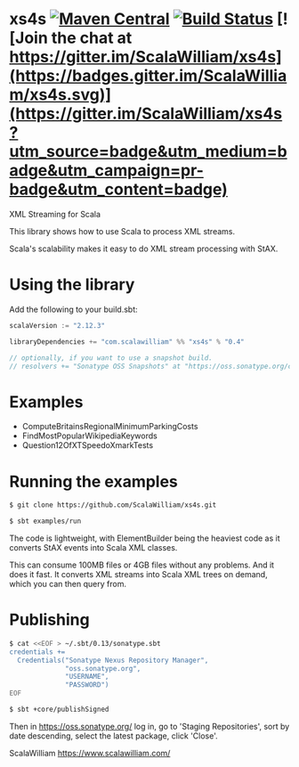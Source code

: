 xs4s [![Maven Central](https://img.shields.io/maven-central/v/com.scalawilliam/xs4s_2.11.svg)](https://maven-badges.herokuapp.com/maven-central/com.scalawilliam/xs4s_2.11) [![Build Status](https://travis-ci.org/ScalaWilliam/xs4s.svg?branch=master)](https://travis-ci.org/ScalaWilliam/xs4s) [![Join the chat at https://gitter.im/ScalaWilliam/xs4s](https://badges.gitter.im/ScalaWilliam/xs4s.svg)](https://gitter.im/ScalaWilliam/xs4s?utm_source=badge&utm_medium=badge&utm_campaign=pr-badge&utm_content=badge)
====



XML Streaming for Scala

This library shows how to use Scala to process XML streams.

Scala's scalability makes it easy to do XML stream processing with StAX.

Using the library
======

Add the following to your build.sbt:

```sbt
scalaVersion := "2.12.3"

libraryDependencies += "com.scalawilliam" %% "xs4s" % "0.4"

// optionally, if you want to use a snapshot build.
// resolvers += "Sonatype OSS Snapshots" at "https://oss.sonatype.org/content/repositories/snapshots"
```

Examples
======

* ComputeBritainsRegionalMinimumParkingCosts
* FindMostPopularWikipediaKeywords
* Question12OfXTSpeedoXmarkTests

Running the examples
======


```bash
$ git clone https://github.com/ScalaWilliam/xs4s.git

$ sbt examples/run
```

The code is lightweight, with ElementBuilder being the heaviest code as it converts
StAX events into Scala XML classes.

This can consume 100MB files or 4GB files without any problems. And it does it fast. It converts XML streams into Scala XML trees on demand, which you can then query from.

Publishing
======
``` bash
$ cat <<EOF > ~/.sbt/0.13/sonatype.sbt
credentials +=
  Credentials("Sonatype Nexus Repository Manager",
              "oss.sonatype.org",
              "USERNAME",
              "PASSWORD")
EOF

$ sbt +core/publishSigned
```

Then in https://oss.sonatype.org/ log in, go to 'Staging Repositories', sort by date descending, select the latest package, click 'Close'.

ScalaWilliam <https://www.scalawilliam.com/>
